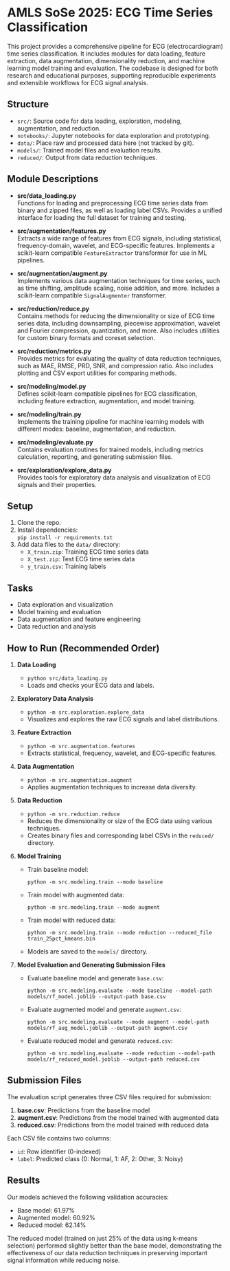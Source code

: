 # AMLS SoSe 2025: ECG Time Series Classification

This project provides a comprehensive pipeline for ECG (electrocardiogram) time series classification. It includes modules for data loading, feature extraction, data augmentation, dimensionality reduction, and machine learning model training and evaluation. The codebase is designed for both research and educational purposes, supporting reproducible experiments and extensible workflows for ECG signal analysis.

## Structure

- `src/`: Source code for data loading, exploration, modeling, augmentation, and reduction.
- `notebooks/`: Jupyter notebooks for data exploration and prototyping.
- `data/`: Place raw and processed data here (not tracked by git).
- `models/`: Trained model files and evaluation results.
- `reduced/`: Output from data reduction techniques.

## Module Descriptions

- **src/data_loading.py**  
  Functions for loading and preprocessing ECG time series data from binary and zipped files, as well as loading label CSVs. Provides a unified interface for loading the full dataset for training and testing.

- **src/augmentation/features.py**  
  Extracts a wide range of features from ECG signals, including statistical, frequency-domain, wavelet, and ECG-specific features. Implements a scikit-learn compatible `FeatureExtractor` transformer for use in ML pipelines.

- **src/augmentation/augment.py**  
  Implements various data augmentation techniques for time series, such as time shifting, amplitude scaling, noise addition, and more. Includes a scikit-learn compatible `SignalAugmenter` transformer.

- **src/reduction/reduce.py**  
  Contains methods for reducing the dimensionality or size of ECG time series data, including downsampling, piecewise approximation, wavelet and Fourier compression, quantization, and more. Also includes utilities for custom binary formats and coreset selection.

- **src/reduction/metrics.py**  
  Provides metrics for evaluating the quality of data reduction techniques, such as MAE, RMSE, PRD, SNR, and compression ratio. Also includes plotting and CSV export utilities for comparing methods.

- **src/modeling/model.py**  
  Defines scikit-learn compatible pipelines for ECG classification, including feature extraction, augmentation, and model training.

- **src/modeling/train.py**  
  Implements the training pipeline for machine learning models with different modes: baseline, augmentation, and reduction.

- **src/modeling/evaluate.py**  
  Contains evaluation routines for trained models, including metrics calculation, reporting, and generating submission files.

- **src/exploration/explore_data.py**  
  Provides tools for exploratory data analysis and visualization of ECG signals and their properties.

## Setup

1. Clone the repo.
2. Install dependencies:  
   `pip install -r requirements.txt`
3. Add data files to the `data/` directory:
   - `X_train.zip`: Training ECG time series data
   - `X_test.zip`: Test ECG time series data
   - `y_train.csv`: Training labels

## Tasks

- Data exploration and visualization
- Model training and evaluation
- Data augmentation and feature engineering
- Data reduction and analysis

## How to Run (Recommended Order)

1. **Data Loading**
   - `python src/data_loading.py`
   - Loads and checks your ECG data and labels.

2. **Exploratory Data Analysis**
   - `python -m src.exploration.explore_data`
   - Visualizes and explores the raw ECG signals and label distributions.

3. **Feature Extraction**
   - `python -m src.augmentation.features`
   - Extracts statistical, frequency, wavelet, and ECG-specific features.

4. **Data Augmentation**
   - `python -m src.augmentation.augment`
   - Applies augmentation techniques to increase data diversity.

5. **Data Reduction**
   - `python -m src.reduction.reduce`
   - Reduces the dimensionality or size of the ECG data using various techniques.
   - Creates binary files and corresponding label CSVs in the `reduced/` directory.

6. **Model Training**
   - Train baseline model:
     ```
     python -m src.modeling.train --mode baseline
     ```
   - Train model with augmented data:
     ```
     python -m src.modeling.train --mode augment
     ```
   - Train model with reduced data:
     ```
     python -m src.modeling.train --mode reduction --reduced_file train_25pct_kmeans.bin
     ```
   - Models are saved to the `models/` directory.

7. **Model Evaluation and Generating Submission Files**
   - Evaluate baseline model and generate `base.csv`:
     ```
     python -m src.modeling.evaluate --mode baseline --model-path models/rf_model.joblib --output-path base.csv
     ```
   - Evaluate augmented model and generate `augment.csv`:
     ```
     python -m src.modeling.evaluate --mode augment --model-path models/rf_aug_model.joblib --output-path augment.csv
     ```
   - Evaluate reduced model and generate `reduced.csv`:
     ```
     python -m src.modeling.evaluate --mode reduction --model-path models/rf_reduced_model.joblib --output-path reduced.csv
     ```

## Submission Files

The evaluation script generates three CSV files required for submission:

1. **base.csv**: Predictions from the baseline model
2. **augment.csv**: Predictions from the model trained with augmented data
3. **reduced.csv**: Predictions from the model trained with reduced data

Each CSV file contains two columns:
- `id`: Row identifier (0-indexed)
- `label`: Predicted class (0: Normal, 1: AF, 2: Other, 3: Noisy)

## Results

Our models achieved the following validation accuracies:
- Base model: 61.97%
- Augmented model: 60.92%
- Reduced model: 62.14%

The reduced model (trained on just 25% of the data using k-means selection) performed slightly better than the base model, demonstrating the effectiveness of our data reduction techniques in preserving important signal information while reducing noise.



